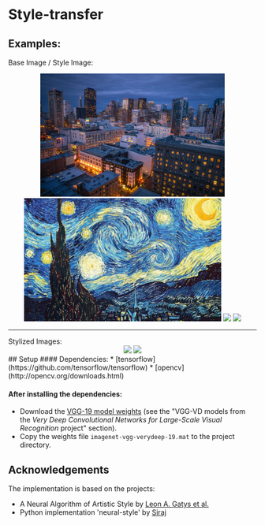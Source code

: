 # Style-transfer
## Examples:
Base Image / Style Image:
<div align="center">
<img src="https://raw.githubusercontent.com/seuphor/vgg19-style/master/examples/base1.jpg" height="250px">
<img src="https://raw.githubusercontent.com/seuphor/vgg19-style/master/examples/style3.jpg" height="250px">

<img src="https://raw.githubusercontent.com/seuphor/vgg19-style/master/examples/base1.png" height="250px">
<img src="https://raw.githubusercontent.com/seuphor/vgg19-style/master/examples/shinkai.png" height="250px">
</div>
<hr>
Stylized Images:
<div align="center">
<img src="https://raw.githubusercontent.com/seuphor/vgg19-style/master/examples/stylized1.jpg" height="250px">
<img src="https://raw.githubusercontent.com/seuphor/vgg19-style/master/examples/stylized2.jpg" height="250px">
</div>
## Setup
#### Dependencies:
* [tensorflow](https://github.com/tensorflow/tensorflow)
* [opencv](http://opencv.org/downloads.html)

#### After installing the dependencies: 
* Download the [VGG-19 model weights](http://www.vlfeat.org/matconvnet/pretrained/) (see the "VGG-VD models from the *Very Deep Convolutional Networks for Large-Scale Visual Recognition* project" section). 
* Copy the weights file `imagenet-vgg-verydeep-19.mat` to the project directory.

## Acknowledgements

The implementation is based on the projects: 
* A Neural Algorithm of Artistic Style by [Leon A. Gatys et al.](https://arxiv.org/pdf/1508.06576.pdf)
* Python implementation 'neural-style' by [Siraj](https://github.com/llSourcell/How_to_do_style_transfer_in_tensorflow)
